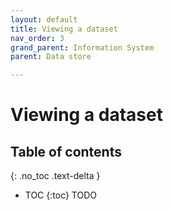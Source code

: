 ```yaml
---
layout: default
title: Viewing a dataset
nav_order: 3
grand_parent: Information System
parent: Data store

---
```


# Viewing a dataset
## Table of contents
{: .no_toc .text-delta }
* TOC
{:toc}
TODO